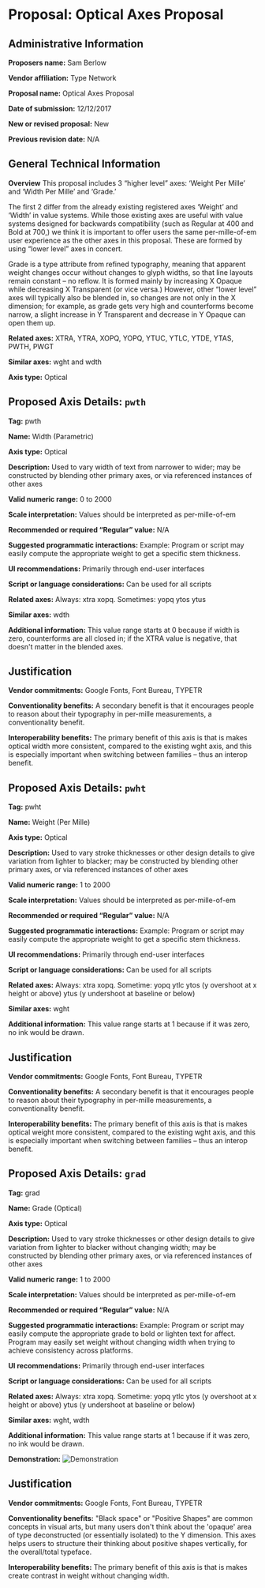# Proposal: Optical Axes Proposal

## Administrative Information
**Proposers name:** Sam Berlow

**Vendor affiliation:** Type Network

**Proposal name:** Optical Axes Proposal

**Date of submission:** 12/12/2017

**New or revised proposal:** New

**Previous revision date:** N/A

## General Technical Information

**Overview**
This proposal includes 3 “higher level” axes: ‘Weight Per Mille’ and ‘Width Per Mille’ and ‘Grade.’ 

The first 2 differ from the already existing registered axes ‘Weight’ and ‘Width’ in value systems. While those existing axes are useful with value systems designed for backwards compatibility (such as Regular at 400 and Bold at 700,) we think it is important to offer users the same per-mille-of-em user experience as the other axes in this proposal. These are formed by using “lower level” axes in concert.

Grade is a type attribute from refined typography, meaning that apparent weight changes occur without changes to glyph widths, so that line layouts remain constant – no reflow. It is formed mainly by increasing X Opaque while decreasing X Transparent (or vice versa.) However, other “lower level” axes will typically also be blended in, so changes are not only in the X dimension; for example, as grade gets very high and counterforms become narrow, a slight increase in Y Transparent and decrease in Y Opaque can open them up. 

**Related axes:** XTRA, YTRA, XOPQ, YOPQ, YTUC, YTLC, YTDE, YTAS, PWTH, PWGT

**Similar axes:** wght and wdth

**Axis type:** Optical

## Proposed Axis Details: `pwth`

**Tag:** pwth

**Name:** Width (Parametric)

**Axis type:** Optical

**Description:** Used to vary width of text from narrower to wider; may be constructed by blending other primary axes, or via referenced instances of other
axes

**Valid numeric range:**  0 to 2000

**Scale interpretation:** Values should be interpreted as per-mille-of-em

**Recommended or required “Regular” value:** N/A

**Suggested programmatic interactions:** Example: Program or script may easily compute the appropriate weight to get a specific stem thickness.

**UI recommendations:** Primarily through end-user interfaces

**Script or language considerations:** Can be used for all scripts

**Related axes:** Always: xtra xopq. Sometimes: yopq ytos ytus

**Similar axes:** wdth

**Additional information:** This value range starts at 0 because if width is zero, counterforms are all closed in; if the XTRA value is negative, that doesn't matter in the blended axes. 

## Justification

**Vendor commitments:** Google Fonts, Font Bureau, TYPETR

**Conventionality benefits:** A secondary benefit is that it encourages people to reason about their typography in per-mille measurements, a conventionality benefit. 

**Interoperability benefits:** The primary benefit of this axis is that is makes optical width more consistent, compared to the existing wght axis, and this is especially important when switching between families – thus an interop benefit. 

## Proposed Axis Details: `pwht`

**Tag:** pwht

**Name:** Weight (Per Mille)

**Axis type:** Optical

**Description:** Used to vary stroke thicknesses or other design details to give variation from lighter to blacker; may be constructed by blending other primary axes, or via referenced instances of other
axes

**Valid numeric range:**  1 to 2000

**Scale interpretation:** Values should be interpreted as per-mille-of-em

**Recommended or required “Regular” value:** N/A

**Suggested programmatic interactions:** Example: Program or script may easily compute the appropriate weight to get a specific stem thickness.

**UI recommendations:** Primarily through end-user interfaces

**Script or language considerations:** Can be used for all scripts

**Related axes:** Always: xtra xopq. Sometime: yopq ytlc ytos (y overshoot at x height or above) ytus (y undershoot at baseline or below)

**Similar axes:** wght

**Additional information:** This value range starts at 1 because if it was zero, no ink would be drawn. 

## Justification

**Vendor commitments:** Google Fonts, Font Bureau, TYPETR

**Conventionality benefits:** A secondary benefit is that it encourages people to reason about their typography in per-mille measurements, a conventionality benefit. 

**Interoperability benefits:** The primary benefit of this axis is that is makes optical weight more consistent, compared to the existing wght axis, and this is especially important when switching between families – thus an interop benefit. 


## Proposed Axis Details: `grad`

**Tag:** grad

**Name:** Grade (Optical)

**Axis type:** Optical

**Description:** Used to vary stroke thicknesses or other design details to give variation from lighter to blacker without changing width; may be constructed by blending other primary axes, or via referenced instances of other
axes

**Valid numeric range:**  1 to 2000

**Scale interpretation:** Values should be interpreted as per-mille-of-em

**Recommended or required “Regular” value:** N/A

**Suggested programmatic interactions:** Example: Program or script may easily compute the appropriate grade to bold or lighten text for affect. Program may easily set weight without changing width when trying to achieve consistency across platforms.

**UI recommendations:** Primarily through end-user interfaces

**Script or language considerations:** Can be used for all scripts

**Related axes:** Always: xtra xopq. Sometime: yopq ytlc ytos (y overshoot at x height or above) ytus (y undershoot at baseline or below)

**Similar axes:** wght, wdth

**Additional information:** This value range starts at 1 because if it was zero, no ink would be drawn. 

**Demonstration:**
![Demonstration](https://Opentype-1.8-Axis-Proposal/proposal/images/animation-grad.gif)

## Justification

**Vendor commitments:** Google Fonts, Font Bureau, TYPETR

**Conventionality benefits:** "Black space" or "Positive Shapes" are common concepts in visual arts, but many users don't think about the 'opaque' area of type deconstructed (or essentially isolated) to the Y dimension. This axes helps users to structure their thinking about positive shapes vertically, for the overall/total typeface.

**Interoperability benefits:** The primary benefit of this axis is that is makes create contrast in weight without changing width.



